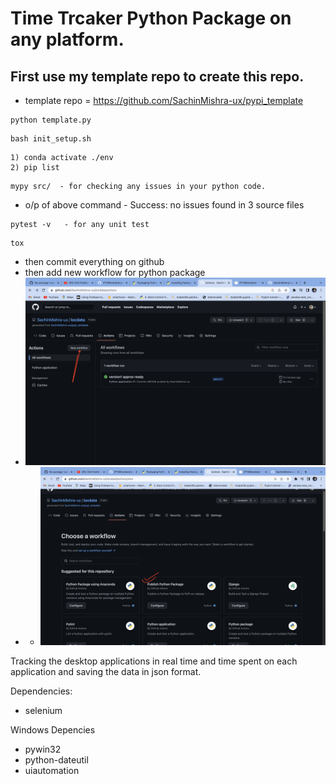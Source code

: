 # Time Trcaker Python Package on any platform.
## First use my template repo to create this repo.
- template repo = https://github.com/SachinMishra-ux/pypi_template

```
python template.py
```

```
bash init_setup.sh
```
```
1) conda activate ./env
2) pip list
```
```
mypy src/  - for checking any issues in your python code.
```
- o/p of above command - Success: no issues found in 3 source files
```
pytest -v   - for any unit test
```
```
tox
```
- then commit everything on github
- then add new workflow for python package
- ![](./Assets/img1.png)
- - ![](./Assets/img2.png)

Tracking the desktop applications in real time and time spent on each application and saving the data in json format.

Dependencies:

- selenium


Windows Depencies

- pywin32
- python-dateutil
- uiautomation 

